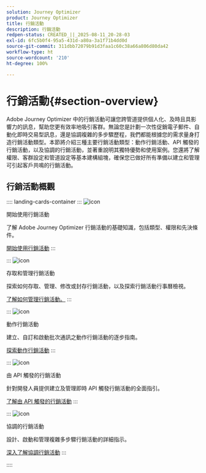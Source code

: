 ```yaml
---
solution: Journey Optimizer
product: Journey Optimizer
title: 行銷活動
description: 行銷活動
redpen-status: CREATED_||_2025-08-11_20-28-03
exl-id: 6fc5b0f4-95a5-431d-a80a-3a1f71b4dd0d
source-git-commit: 311dbb72079b91d3faa1c60c38a66a806d80da42
workflow-type: ht
source-wordcount: '210'
ht-degree: 100%

---
```


# 行銷活動{#section-overview}

Adobe Journey Optimizer 中的行銷活動可讓您跨管道提供個人化、及時且具影響力的訊息，幫助您更有效率地吸引客群。無論您是計劃一次性促銷電子郵件、自動化即時交易型訊息，還是協調複雜的多步驟歷程，我們都能根據您的需求量身打造行銷活動類型。本節將介紹三種主要行銷活動類型：動作行銷活動、API 觸發的行銷活動，以及協調的行銷活動，並著重說明其獨特優勢和使用案例。您還將了解權限、客群設定和管道設定等基本建構組塊，確保您已做好所有準備以建立和管理可引起客戶共鳴的行銷活動。

## 行銷活動概觀

:::: landing-cards-container
:::
![icon](https://cdn.experienceleague.adobe.com/icons/circle-play.svg?lang=zh-Hant)

開始使用行銷活動

了解 Adobe Journey Optimizer 行銷活動的基礎知識，包括類型、權限和先決條件。

[開始使用行銷活動](../using/campaigns/get-started-with-campaigns.md)
:::

:::
![icon](https://cdn.experienceleague.adobe.com/icons/list-check.svg?lang=zh-Hant)

存取和管理行銷活動

探索如何存取、管理、修改或封存行銷活動，以及探索行銷活動行事曆檢視。

[了解如何管理行銷活動。](../using/campaigns/manage-campaigns.md)
:::

:::
![icon](https://cdn.experienceleague.adobe.com/icons/bullseye.svg?lang=zh-Hant)

動作行銷活動

建立、自訂和啟動批次通訊之動作行銷活動的逐步指南。

[探索動作行銷活動](action-campaigns-landing-page.md)
:::

:::
![icon](https://cdn.experienceleague.adobe.com/icons/code-branch.svg?lang=zh-Hant)

由 API 觸發的行銷活動

針對開發人員提供建立及管理即時 API 觸發行銷活動的全面指引。

[了解由 API 觸發的行銷活動](api-triggered-campaigns-landing-page.md)
:::

:::
![icon](https://cdn.experienceleague.adobe.com/icons/puzzle-piece.svg?lang=zh-Hant)

協調的行銷活動

設計、啟動和管理複雜多步驟行銷活動的詳細指示。

[深入了解協調行銷活動](orchestrated-campaigns-landing-page.md)
:::

::::
